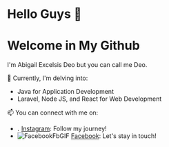 Hello Guys 👋
==
Welcome in My Github
==
I'm Abigail Excelsis Deo but you can call me Deo.

🌱 Currently, I'm delving into: 
- Java for Application Development
- Laravel, Node JS, and React for Web Development

📫 You can connect with me on:
- <img src="https://github.com/Excel951/Excel951/assets/90140809/ccccaef4-0fd0-46d6-a820-8e43e35f9a2d" alt="Instagram GIF" width="5vw" height="auto"> [Instagram](https://www.instagram.com/abigailexcelsisdeo/): Follow my journey!
- ![FacebookFbGIF](https://github.com/Excel951/Excel951/assets/90140809/e44a4fad-cd78-4ff4-985c-af054c474f9e) [Facebook](https://www.facebook.com/excel.nforcer707/): Let's stay in touch!

<!--- 
- 👀 I’m interested in ...
- 💞️ I’m looking to collaborate on ...
- 

Excel951/Excel951 is a ✨ special ✨ repository because its `README.md` (this file) appears on your GitHub profile.
You can click the Preview link to take a look at your changes.
--->
